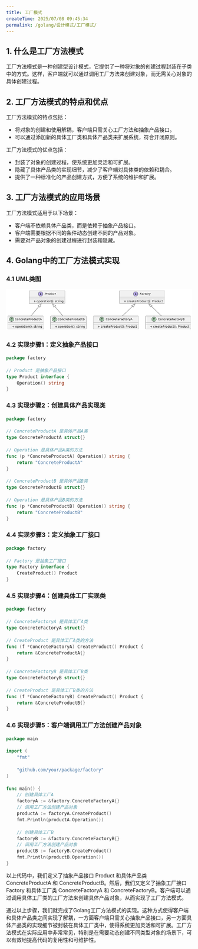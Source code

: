 ```yaml
---
title: 工厂模式
createTime: 2025/07/08 09:45:34
permalink: /golang/设计模式/工厂模式/
---
```

## 1. 什么是工厂方法模式
工厂方法模式是一种创建型设计模式，它提供了一种将对象的创建过程封装在子类中的方式。这样，客户端就可以通过调用工厂方法来创建对象，而无需关心对象的具体创建过程。

## 2. 工厂方法模式的特点和优点
工厂方法模式的特点包括：

- 将对象的创建和使用解耦，客户端只需关心工厂方法和抽象产品接口。
- 可以通过添加新的具体工厂类和具体产品类来扩展系统，符合开闭原则。

工厂方法模式的优点包括：

- 封装了对象的创建过程，使系统更加灵活和可扩展。
- 隐藏了具体产品类的实现细节，减少了客户端对具体类的依赖和耦合。
- 提供了一种标准化的产品创建方式，方便了系统的维护和扩展。
  
## 3. 工厂方法模式的应用场景
工厂方法模式适用于以下场景：

- 客户端不依赖具体产品类，而是依赖于抽象产品接口。
- 客户端需要根据不同的条件动态创建不同的产品对象。
- 需要对产品对象的创建过程进行封装和隐藏。

## 4. Golang中的工厂方法模式实现
### 4.1 UML类图

![](img/1-1.png)

### 4.2 实现步骤1：定义抽象产品接口
```go
package factory

// Product 是抽象产品接口
type Product interface {
    Operation() string
}
```
### 4.3 实现步骤2：创建具体产品实现类
```go
package factory

// ConcreteProductA 是具体产品A类
type ConcreteProductA struct{}

// Operation 是具体产品A类的方法
func (p *ConcreteProductA) Operation() string {
    return "ConcreteProductA"
}

// ConcreteProductB 是具体产品B类
type ConcreteProductB struct{}

// Operation 是具体产品B类的方法
func (p *ConcreteProductB) Operation() string {
    return "ConcreteProductB"
}
```
### 4.4 实现步骤3：定义抽象工厂接口
```go
package factory

// Factory 是抽象工厂接口
type Factory interface {
    CreateProduct() Product
}
```
### 4.5 实现步骤4：创建具体工厂实现类
```go
package factory

// ConcreteFactoryA 是具体工厂A类
type ConcreteFactoryA struct{}

// CreateProduct 是具体工厂A类的方法
func (f *ConcreteFactoryA) CreateProduct() Product {
    return &ConcreteProductA{}
}

// ConcreteFactoryB 是具体工厂B类
type ConcreteFactoryB struct{}

// CreateProduct 是具体工厂B类的方法
func (f *ConcreteFactoryB) CreateProduct() Product {
    return &ConcreteProductB{}
}
```
### 4.6 实现步骤5：客户端调用工厂方法创建产品对象
```go
package main

import (
    "fmt"

    "github.com/your/package/factory"
)

func main() {
    // 创建具体工厂A
    factoryA := &factory.ConcreteFactoryA{}
    // 调用工厂方法创建产品对象
    productA := factoryA.CreateProduct()
    fmt.Println(productA.Operation())

    // 创建具体工厂B
    factoryB := &factory.ConcreteFactoryB{}
    // 调用工厂方法创建产品对象
    productB := factoryB.CreateProduct()
    fmt.Println(productB.Operation())
}
```
以上代码中，我们定义了抽象产品接口 Product 和具体产品类 ConcreteProductA 和 ConcreteProductB。然后，我们又定义了抽象工厂接口 Factory 和具体工厂类 ConcreteFactoryA 和 ConcreteFactoryB。客户端可以通过调用具体工厂类的工厂方法来创建具体产品对象，从而实现了工厂方法模式。

通过以上步骤，我们就完成了Golang工厂方法模式的实现。这种方式使得客户端和具体产品类之间实现了解耦，一方面客户端只需关心抽象产品接口，另一方面具体产品类的实现细节被封装在具体工厂类中，使得系统更加灵活和可扩展。工厂方法模式在实际应用中非常常见，特别是在需要动态创建不同类型对象的场景下，可以有效地提高代码的复用性和可维护性。
